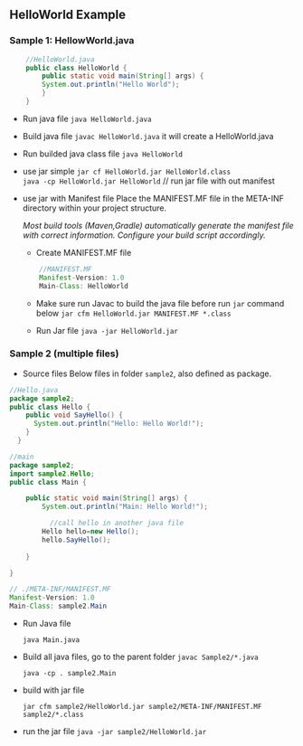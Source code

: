 ## HelloWorld Example 


### Sample 1: HellowWorld.java

```java
    //HelloWorld.java
    public class HelloWorld {
        public static void main(String[] args) {
        System.out.println("Hello World");
        }
    }
```

- Run java file
    `java HelloWorld.java`

- Build java file
    `javac HelloWorld.java`
    it will create a HelloWorld.java

- Run builded java class file
    `java HelloWorld`


- use jar simple
       `jar cf HelloWorld.jar HelloWorld.class`  
       `java -cp HelloWorld.jar HelloWorld` // run jar file with out manifest 

- use jar with Manifest file
  Place the MANIFEST.MF file in the META-INF directory within your project structure.
  
    *Most build tools (Maven,Gradle) automatically generate the manifest file with correct information. Configure your build script accordingly.*

    - Create MANIFEST.MF file
    ```java
        //MANIFEST.MF 
        Manifest-Version: 1.0
        Main-Class: HelloWorld
    ```
    - Make sure run Javac to build the java file before run `jar` command below
    `jar cfm HelloWorld.jar MANIFEST.MF *.class`

    - Run Jar file
    `java -jar HelloWorld.jar`
   


### Sample 2 (multiple files)

- Source files
Below files in folder `sample2`, also defined as package.

```java
//Hello.java
package sample2;
public class Hello {
    public void SayHello() {
      System.out.println("Hello: Hello World!");
    }
  }
```

```java
//main
package sample2;
import sample2.Hello;
public class Main {

    public static void main(String[] args) {
        System.out.println("Main: Hello World!");

          //call hello in another java file
        Hello hello=new Hello();
        hello.SayHello();
    
    }

}
```

```java
// ./META-INF/MANIFEST.MF
Manifest-Version: 1.0
Main-Class: sample2.Main

```

- Run Java file

    `java Main.java`

- Build all java files, go to the parent folder 
    `javac Sample2/*.java`

    `java -cp . sample2.Main`

- build with jar file

    `jar cfm sample2/HelloWorld.jar sample2/META-INF/MANIFEST.MF sample2/*.class`

- run the jar file
    `java -jar sample2/HelloWorld.jar`

